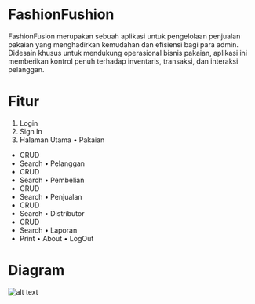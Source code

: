 # FashionFushion
FashionFusion merupakan sebuah aplikasi untuk pengelolaan penjualan pakaian yang menghadirkan kemudahan dan efisiensi bagi para admin. 
Didesain khusus untuk mendukung operasional bisnis pakaian, aplikasi ini memberikan kontrol penuh terhadap inventaris, transaksi, dan interaksi pelanggan.

# Fitur
1.	Login
2.	Sign In
3.	Halaman Utama
•	Pakaian
-	CRUD
-	Search
•	Pelanggan
-	CRUD
-	Search
•	Pembelian
-	CRUD
-	Search
•	Penjualan
-	CRUD
-	Search
•	Distributor
-	CRUD
-	Search
•	Laporan
-	Print 
•	About
•	LogOut

# Diagram 
![alt text](?raw=true)
